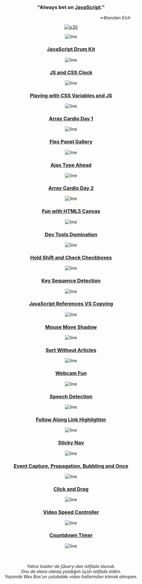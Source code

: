 <div align="center">

### "Always bet on [JavaScript](https://youtube.com/playlist?list=PLu8EoSxDXHP6CGK4YVJhL_VWetA865GOH "Click me! 😍")."

<p align="end"><em>━ Brendan Eich&nbsp;&nbsp;&nbsp;&nbsp;&nbsp;&nbsp;&nbsp;&nbsp;&nbsp;&nbsp;&nbsp;&nbsp;&nbsp;&nbsp;</em></p>

[![js30](https://i.postimg.cc/8cpWXYyY/js30.png "Build things. Lots of things. Build 1,000 things. Keep it up and don't stop.")](https://javascript30.com)

![line](https://capsule-render.vercel.app/api?type=rect&color=gradient&height=2)

### [JavaScript Drum Kit](https://isbendiyarovanezrin.github.io/JavaScriptDrumKit "Click me! 🥁")

![line](https://capsule-render.vercel.app/api?type=rect&color=gradient&height=3)

### [JS and CSS Clock](https://isbendiyarovanezrin.github.io/AnalogClock "Click me! 🕑")

![line](https://capsule-render.vercel.app/api?type=rect&color=gradient&height=4)

### [Playing with CSS Variables and JS](https://isbendiyarovanezrin.github.io/PlayingWithCSSVariablesAndJS "Click me! ✿")

![line](https://capsule-render.vercel.app/api?type=rect&color=gradient&height=5)

### [Array Cardio Day 1](https://github.com/isbendiyarovanezrin/JavaScript30/tree/master/04%20-%20Array%20Cardio%20Day%201#readme "Click me! 💪")

![line](https://capsule-render.vercel.app/api?type=rect&color=gradient&height=6)

### [Flex Panel Gallery](https://isbendiyarovanezrin.github.io/FlexPanelGallery "Click me! ✨")

![line](https://capsule-render.vercel.app/api?type=rect&color=gradient&height=7)

### [Ajax Type Ahead](https://isbendiyarovanezrin.github.io/AjaxTypeAhead "Click me! 👀")

![line](https://capsule-render.vercel.app/api?type=rect&color=gradient&height=6)

### [Array Cardio Day 2](https://github.com/isbendiyarovanezrin/JavaScript30/tree/master/07%20-%20Array%20Cardio%20Day%202#readme "Click me! 💪")

![line](https://capsule-render.vercel.app/api?type=rect&color=gradient&height=5)

### [Fun with HTML5 Canvas](https://isbendiyarovanezrin.github.io/FunWithCanvas "Click me! 🎨")

![line](https://capsule-render.vercel.app/api?type=rect&color=gradient&height=4)

### [Dev Tools Domination](https://github.com/isbendiyarovanezrin/JavaScript30/tree/master/09%20-%20Dev%20Tools%20Domination#readme "Click me! 🤩")

![line](https://capsule-render.vercel.app/api?type=rect&color=gradient&height=3)

### [Hold Shift and Check Checkboxes](https://github.com/isbendiyarovanezrin/JavaScript30/tree/master/10%20-%20Hold%20Shift%20and%20Check%20Checkboxes#readme "Click me! ☑")

![line](https://capsule-render.vercel.app/api?type=rect&color=gradient&height=2)

### [Key Sequence Detection](https://github.com/isbendiyarovanezrin/JavaScript30/tree/master/12%20-%20Key%20Sequence%20Detection#readme "Click me! 🦄")

![line](https://capsule-render.vercel.app/api?type=rect&color=gradient&height=3)

### [JavaScript References VS Copying](https://github.com/isbendiyarovanezrin/JavaScript30/tree/master/14%20-%20JavaScript%20References%20VS%20Copying#readme "Click me! 🙃")

![line](https://capsule-render.vercel.app/api?type=rect&color=gradient&height=4)

### [Mouse Move Shadow](https://isbendiyarovanezrin.github.io/MouseMoveShadow "Click me! 👥")

![line](https://capsule-render.vercel.app/api?type=rect&color=gradient&height=5)

### [Sort Without Articles](https://github.com/isbendiyarovanezrin/JavaScript30/tree/master/17%20-%20Sort%20Without%20Articles#readme "Click me! 🌳")

![line](https://capsule-render.vercel.app/api?type=rect&color=gradient&height=6)

### [Webcam Fun](https://isbendiyarovanezrin.github.io/WebcamFun "Click me! 📸")

![line](https://capsule-render.vercel.app/api?type=rect&color=gradient&height=7)

### [Speech Detection](https://isbendiyarovanezrin.github.io/SpeechDetection "Click me! 💬")

![line](https://capsule-render.vercel.app/api?type=rect&color=gradient&height=6)

### [Follow Along Link Highlighter](https://github.com/isbendiyarovanezrin/JavaScript30/tree/master/22%20-%20Follow%20Along%20Link%20Highlighter#readme "Click me! 👀")

![line](https://capsule-render.vercel.app/api?type=rect&color=gradient&height=5)

### [Sticky Nav](https://github.com/isbendiyarovanezrin/JavaScript30/tree/master/24%20-%20Sticky%20Nav#readme "Click me! 🕳")

![line](https://capsule-render.vercel.app/api?type=rect&color=gradient&height=4)

### [Event Capture, Propagation, Bubbling and Once](https://github.com/isbendiyarovanezrin/JavaScript30/tree/master/25%20-%20Event%20Capture%2C%20Propagation%2C%20Bubbling%20and%20Once#readme "Click me! 😮")

![line](https://capsule-render.vercel.app/api?type=rect&color=gradient&height=3)

### [Click and Drag](https://isbendiyarovanezrin.github.io/ClickAndDrag "Click me! 😎")

![line](https://capsule-render.vercel.app/api?type=rect&color=gradient&height=2)

### [Video Speed Controller](https://isbendiyarovanezrin.github.io/VideoSpeedController "Click me! 📹")

![line](https://capsule-render.vercel.app/api?type=rect&color=gradient&height=3)

### [Countdown Timer](https://isbendiyarovanezrin.github.io/CountdownTimer "Click me! ⏳")

![line](https://capsule-render.vercel.app/api?type=rect&color=gradient&height=4)

<br>

<h6>
Yalnız loader-də jQuery-dən istifadə olunub.<br>
Onu da əlavə olaraq yazdığım üçün istifadə etdim.<br>
Yazanda Wes Bos'un yutubdakı video həllərindən kömək almışam.
</h6>

</div>
